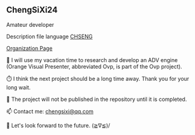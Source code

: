 <!--
**ChengSiXi24/ChengSiXi24** is a ✨ _special_ ✨ repository because its `README.md` (this file) appears on your GitHub profile.
-->

## ChengSiXi24
Amateur developer

Description file language
[CHS](https://github.com/ChengSiXi24/ChengSiXi24/blob/main/README_chs.md)[ENG](https://github.com/ChengSiXi24/ChengSiXi24/blob/main/README.md)

[Organization Page](https://github.com/FavouriteSeasons)

🔭 I will use my vacation time to research and develop an ADV engine (Orange Visual Presenter, abbreviated Ovp, is part of the Ovp project).

⏱️ I think the next project should be a long time away. Thank you for your long wait.

💬 The project will not be published in the repository until it is completed.

📫 Contact me: chengsixi@qq.com

🌈 Let's look forward to the future. (≧∇≦)/
